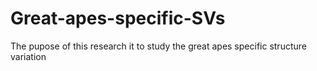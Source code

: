 # Great-apes-specific-SVs
The pupose of this research it to study the great apes specific structure variation
